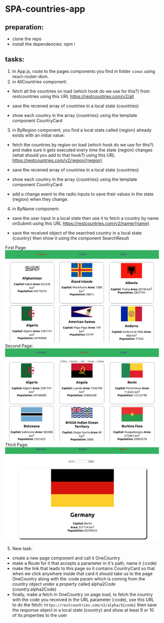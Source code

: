 # SPA-countries-app

## preparation:

- clone the repo
- install the dependencies: npm i

## tasks:

1. In App.js, route to the pages components you find in folder `views` using react-router-dom.
2. in AllCountries component:

- fetch all the countries on load (which hook do we use for this?) from restcountries using this URL https://restcountries.com/v2/all

- save the received array of countries in a local state {countries}

- show each country in the array {countries} using the template component CountryCard

3. in ByRegion component, you find a local state called {region} already exists with an initial value:

- fetch the countries by region on load (which hook do we use for this?) and make sure it gets executed every time the state {region} changes (what should you add to that hook?) using this URL https://restcountries.com/v2/region/{region}

- save the received array of countries in a local state {countries}

- show each country in the array {countries} using the template component CountryCard

- add a change event to the radio inputs to save their values in the state {region} when they change.

4. in ByName component:

- save the user input in a local state then use it to fetch a country by name onSubmit using this URL https://restcountries.com/v2/name/{name}

- save the received object of the searched country in a local state {country} then show it using the component SearchResult

First Page:
<img src='./mockups/mock1.png' alt='all'/>
Second Page:
<img src='./mockups/mock2.png' alt='region'/>
Third Page:
<img src='./mockups/mock3.png' alt='search'/>

5. New task:

- create a new page component and call it OneCountry
- make a Route for it that accepts a parameter in it's path, name it (:code)
- make the link that leads to this page so it contains CountryCard so that when we click anywhere inside that card it should take us to the page OneCountry along with the :code param which is coming from the country object under a property called alpha2Code (country.alpha2Code)
- finally, make a fetch in OneCountry on page load, to fetch the country with the code you received in the URL parameter (:code), use this URL to do the fetch:
  `https://restcountries.com/v2/alpha/${code}` then save the response object in a local state (country) and show at least 9 or 10 of its properties to the user
